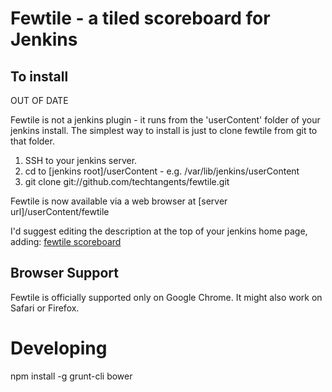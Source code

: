 Fewtile - a tiled scoreboard for Jenkins
========================================


To install
----------

OUT OF DATE

Fewtile is not a jenkins plugin - it runs from the 'userContent' folder of your jenkins install.
The simplest way to install is just to clone fewtile from git to that folder.

1. SSH to your jenkins server.
2. cd to [jenkins root]/userContent - e.g. /var/lib/jenkins/userContent
3. git clone git://github.com/techtangents/fewtile.git

Fewtile is now available via a web browser at [server url]/userContent/fewtile

I'd suggest editing the description at the top of your jenkins home page, adding:
<a href='/userContent/fewtile/index.html'>fewtile scoreboard</a>

Browser Support
---------------

Fewtile is officially supported only on Google Chrome.
It might also work on Safari or Firefox.



Developing
==========

npm install -g grunt-cli bower

